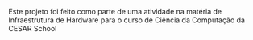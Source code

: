 Este projeto foi feito como parte de uma atividade na matéria de Infraestrutura de Hardware para o curso de Ciência da Computação da CESAR School
